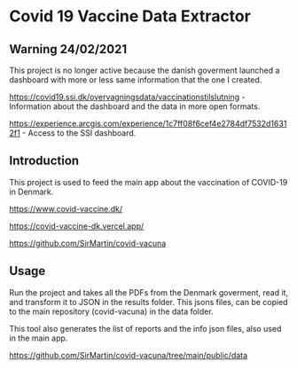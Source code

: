 # Covid 19 Vaccine Data Extractor

## Warning 24/02/2021
This project is no longer active because the danish goverment launched a dashboard with more or less same information that the one I created.

https://covid19.ssi.dk/overvagningsdata/vaccinationstilslutning - Information about the dashboard and the data in more open formats.

https://experience.arcgis.com/experience/1c7ff08f6cef4e2784df7532d16312f1 - Access to the SSI dashboard.

## Introduction

This project is used to feed the main app about the vaccination of COVID-19 in Denmark.

https://www.covid-vaccine.dk/

https://covid-vaccine-dk.vercel.app/

https://github.com/SirMartin/covid-vacuna

## Usage

Run the project and takes all the PDFs from the Denmark goverment, read it, and transform it to JSON in the results folder. This jsons files, can be copied to the main repository (covid-vacuna)
in the data folder.

This tool also generates the list of reports and the info json files, also used in the main app.

https://github.com/SirMartin/covid-vacuna/tree/main/public/data
